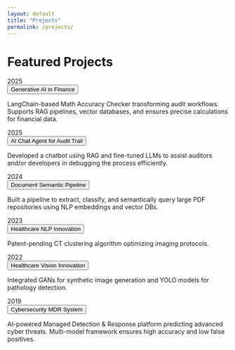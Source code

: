 ```yaml
---
layout: default
title: "Projects"
permalink: /projects/
---
```


# Featured Projects

<div class="timeline fade-in">

<div class="timeline-entry">
  <div class="timeline-date">2025</div>
  <button class="collapsible">Generative AI in Finance</button><div class="content-collapsible">
    <p>LangChain-based Math Accuracy Checker transforming audit workflows. Supports RAG pipelines, vector databases, and ensures precise calculations for financial data.</p>
  </div>
</div>

<div class="timeline-entry">
  <div class="timeline-date">2025</div>
  <button class="collapsible">AI Chat Agent for Audit Trail</button><div class="content-collapsible">
    <p>Developed a chatbot using RAG and fine-tuned LLMs to assist auditors and/or developers in debugging the process efficiently.</p>
  </div>
</div>

<div class="timeline-entry">
  <div class="timeline-date">2024</div>
  <button class="collapsible">Document Semantic Pipeline</button><div class="content-collapsible">
    <p>Built a pipeline to extract, classify, and semantically query large PDF repositories using NLP embeddings and vector DBs.</p>
  </div>
</div>

<div class="timeline-entry">
  <div class="timeline-date">2023</div>
  <button class="collapsible">Healthcare NLP Innovation</button><div class="content-collapsible">
    <p>Patent-pending CT clustering algorithm optimizing imaging protocols.</p>
  </div>
</div>

<div class="timeline-entry">
  <div class="timeline-date">2022</div>
  <button class="collapsible">Healthcare Vision Innovation</button><div class="content-collapsible">
    <p>Integrated GANs for synthetic image generation and YOLO models for pathology detection.</p>
  </div>
</div>

<div class="timeline-entry">
  <div class="timeline-date">2019</div>
  <button class="collapsible">Cybersecurity MDR System</button><div class="content-collapsible">
    <p>AI-powered Managed Detection & Response platform predicting advanced cyber threats. Multi-model framework ensures high accuracy and low false positives.</p>
  </div>
</div>

</div>
